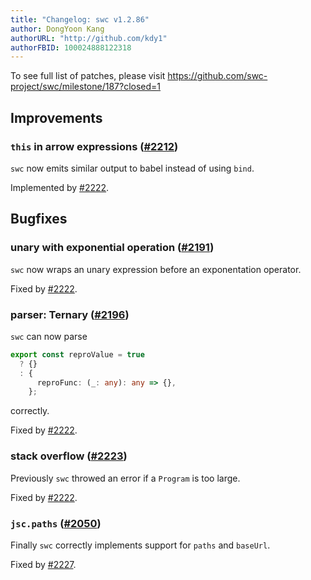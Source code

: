 ```yaml
---
title: "Changelog: swc v1.2.86"
author: DongYoon Kang
authorURL: "http://github.com/kdy1"
authorFBID: 100024888122318
---
```


To see full list of patches, please visit https://github.com/swc-project/swc/milestone/187?closed=1

## Improvements

### `this` in arrow expressions ([#2212](https://github.com/swc-project/swc/issues/2212))

`swc` now emits similar output to babel instead of using `bind`.

Implemented by [#2222](https://github.com/swc-project/swc/pull/2222).

## Bugfixes

### unary with exponential operation ([#2191](https://github.com/swc-project/swc/issues/2191))

`swc` now wraps an unary expression before an exponentation operator.

Fixed by [#2222](https://github.com/swc-project/swc/pull/2222).

### parser: Ternary ([#2196](https://github.com/swc-project/swc/issues/2196))

`swc` can now parse

```ts
export const reproValue = true
  ? {}
  : {
      reproFunc: (_: any): any => {},
    };
```

correctly.

Fixed by [#2222](https://github.com/swc-project/swc/pull/2222).

### stack overflow ([#2223](https://github.com/swc-project/swc/issues/2223))

Previously `swc` throwed an error if a `Program` is too large.

Fixed by [#2222](https://github.com/swc-project/swc/pull/2222).

### `jsc.paths` ([#2050](https://github.com/swc-project/swc/issues/2050))

Finally `swc` correctly implements support for `paths` and `baseUrl`.

Fixed by [#2227](https://github.com/swc-project/swc/pull/2227).

